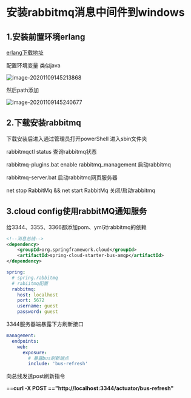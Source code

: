 # 安装rabbitmq消息中间件到windows

## 1.安装前置环境erlang

[erlang下载地址](https://www.erlang.org/downloads)

配置环境变量 类似java

![image-20201109145213868](../image-20201109145213868.png)

然后path添加

![image-20201109145240677](../image-20201109145240677.png)

## 2.下载安装rabbitmq

下载安装后进入通过管理员打开powerShell 进入sbin文件夹

rabbitmqctl status 查询rabbitmq状态

rabbitmq-plugins.bat enable rabbitmq_management 启动rabbitmq

rabbitmq-server.bat 启动rabbitmq网页服务器

net stop RabbitMq && net start RabbitMq 关闭/启动rabbitmq



## 3.cloud config使用rabbitMQ通知服务

给3344、3355、3366都添加pom、yml对rabbitmq的依赖

```xml
<!--消息总线-->
<dependency>
    <groupId>org.springframework.cloud</groupId>
    <artifactId>spring-cloud-starter-bus-amqp</artifactId>
</dependency>
```

```yml
spring:
  # spring.rabbitmq
  # rabiitmq配置
  rabbitmq:
    host: localhost
    port: 5672
    username: guest
    password: guest
```



3344服务器端暴露下方刷新接口

```yml
management:
  endpoints:
    web:
      exposure:
        # 暴露bus刷新端点
        include: 'bus-refresh'
```



向总线发送post刷新指令

==**curl -X POST **==**"http://localhost:3344/actuator/bus-refresh"**